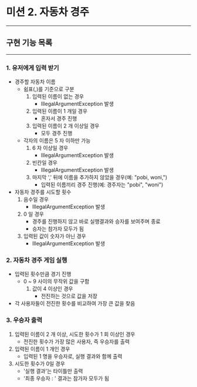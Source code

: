 # 미션 2. 자동차 경주

---

## 구현 기능 목록

---

### 1. 유저에게 입력 받기
- 경주할 자동차 이름
    - 쉼표(,)를 기준으로 구분
      1. 입력된 이름이 없는 경우
         - IllegalArgumentException 발생
      2. 입력된 이름이 1 개일 경우
         - 혼자서 경주 진행
      3. 입력된 이름이 2 개 이상일 경우
         - 모두 경주 진행
    - 각자의 이름은 5 자 이하만 가능
      1. 6 자 이상일 경우
         - IllegalArgumentException 발생
      2. 빈칸일 경우
         - IllegalArgumentException 발생
      3. 마지막 ',' 뒤에 이름을 추가하지 않았을 경우(예: "pobi, woni,")
         - 입력된 이름끼리 경주 진행(예: 경주자는 "pobi", "woni")
- 자동차 경주를 시도할 횟수
    1. 음수일 경우
       - IllegalArgumentException 발생
    2. 0 일 경우
       - 경주를 진행하지 않고 바로 실행결과와 승자를 보여주며 종료
       - 승자는 참가자 모두가 됨
    3. 입력된 값이 숫자가 아닌 경우
       - IllegalArgumentException 발생
  

### 2. 자동차 경주 게임 실행
- 입력된 횟수만큼 경기 진행
  - 0 ~ 9 사이의 무작위 값을 구함
    1. 값이 4 이상인 경우
        - 전진하는 것으로 값을 저장
- 각 사용자들이 전진한 횟수를 비교하여 가장 큰 값을 찾음

### 3. 우승자 출력
1. 입력된 이름이 2 개 이상, 시도한 횟수가 1 회 이상인 경우
   - 전진한 횟수가 가장 많은 사용자, 즉 우승자를 출력
2. 입력된 이름이 1 개인 경우
    - 입력된 1 명을 우승자로, 실행 결과와 함께 출력
3. 시도한 횟수가 0일 경우
    - '실행 결과'는 타이틀만 출력
    - '최종 우승자 : ' 결과는 참가자 모두가 됨
